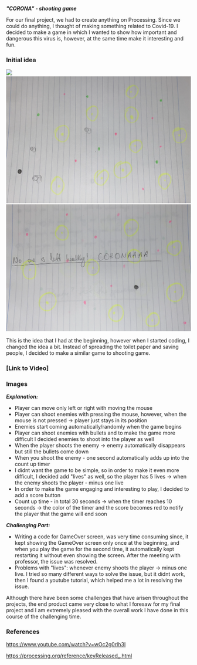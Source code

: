 ***"CORONA" - shooting game***

For our final project, we had to create anything on Processing. Since we could do anything, I thought of making something related to Covid-19. I decided to make a game in which I wanted to show how important and dangerous this virus is, however, at the same time make it interesting and fun. 

### Initial idea

![](corona1.png)
![](corona2.png)
![](corona3.png)

This is the idea that I had at the beginning, however when I started coding, I changed the idea a bit. Instead of spreading the toilet paper and saving people, I decided to make a similar game to shooting game. 

### [Link to Video]


### Images


 ***Explanation:***
 - Player can move only left or right with moving the mouse 
 - Player can shoot enemies with pressing the mouse, however, when the mouse is not pressed -> player just stays in its position 
- Enemies start coming automatically/randomly when the game begins
- Player can shoot enemies with bullets and to make the game more difficult I decided enemies to shoot into the player as well 
 - When the player shoots the enemy -> enemy automatically disappears but still the bullets come down 
 - When you shoot the enemy - one second automatically adds up into the count up timer 
 - I didnt want the game to be simple, so in order to make it even more difficult, I decided add "lives" as well, so the player has 5 lives -> when the enemy shoots the player - minus one live
 - In order to make the game engaging and interesting to play, I decided to add a score button
 - Count up time - in total 30 seconds -> when the timer reaches 10 seconds -> the color of the timer and the score becomes red to notify the player that the game will end soon 
 
 
***Challenging  Part:***
- Writing a code for GameOver screen, was very time consuming since, it kept showing the GameOver screen only once at the beginning, and when you play the game for the second time, it automatically kept restarting it without even showing the screen.  After the meeting with professor, the issue was resolved.
 - Problems with "lives": whenever enemy shoots the player -> minus one live. I tried so many different ways to solve the issue, but it didnt work, then I found a youtube tutorial, which helped me a lot in resolving the issue.
 
Although there have been some challenges that have arisen throughout the projects, the end product came very close to what I foresaw for my final project and I am extremely pleased with the overall work I have done in this course of the challenging time. 
 
 
### References
https://www.youtube.com/watch?v=wOc2g0rlh3I 

https://processing.org/reference/keyReleased_.html


 
